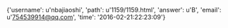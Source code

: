 {'username': u'nbajiaoshi', 'path': u'1159/1159.html', 'answer': u'B', 'email': u'754539914@qq.com', 'time': '2016-02-21:22:23:09'}